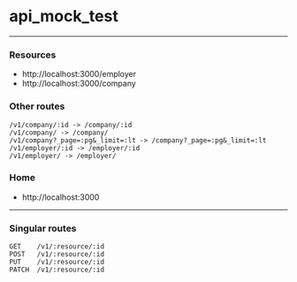 # api_mock_test

---
  ### Resources
  * http://localhost:3000/employer
  * http://localhost:3000/company

  ### Other routes
  ```
  /v1/company/:id -> /company/:id
  /v1/company/ -> /company/
  /v1/company?_page=:pg&_limit=:lt -> /company?_page=:pg&_limit=:lt
  /v1/employer/:id -> /employer/:id
  /v1/employer/ -> /employer/
  ```

  ### Home
  * http://localhost:3000
 
  ---
  ### Singular routes
  ```
  GET    /v1/:resource/:id
  POST   /v1/:resource/:id
  PUT    /v1/:resource/:id
  PATCH  /v1/:resource/:id
  ```